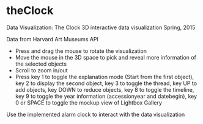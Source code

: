 # theClock
Data Visualization: The Clock 
3D interactive data visualization
Spring, 2015 

Data from Harvard Art Museums API 

- Press and drag the mouse to rotate the visualization 
- Move the mouse in the 3D space to pick and reveal more information of the selected objects 
- Scroll to zoom in/out 
- Press key 1 to toggle the explanation mode (Start from the first object),   
        key 2 to display the second object, 
        key 3 to toggle the thread, 
        key UP to add objects, 
        key DOWN to reduce objects, 
        key 8 to toggle the timeline, 
        key 9 to toggle the year information (accessionyear and datebegin), 
        key 0 or SPACE to toggle the mockup view of Lightbox Gallery  

Use the implemented alarm clock to interact with the data visualization 
